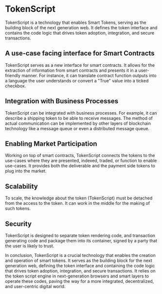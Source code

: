 # TokenScript

TokenScript is a technology that enables Smart Tokens, serving as the building block of the next generation web. It defines the token interface and contains the code logic that drives token adoption, integration, and secure transactions.

## A use-case facing interface for Smart Contracts

TokenScript serves as a new interface for smart contracts. It allows for the extraction of information from smart contracts and presents it in a user-friendly manner. For instance, it can translate contract function outputs into a language the user understands or convert a "True" value into a ticked checkbox.

## Integration with Business Processes

TokenScript can be integrated with business processes. For example, it can describe a shipping token to be able to receive messages. The method of actual communication can be implemented by other layers of blockchain technology like a message queue or even a distributed message queue.

## Enabling Market Participation

Working on top of smart contracts, TokenScript connects the tokens to the use-cases where they are presented, indexed, traded, or function to enable use-cases. It provides both the deliverable and the payment side tokens to plug into the market.

## Scalability

To scale, the knowledge about the token (TokenScript) must be detached from the access to the token. It can work in the middle for the making of such tokens.

## Security

TokenScript is designed to separate token rendering code, and transaction generating code and package them into its container, signed by a party that the user is likely to trust.

In conclusion, TokenScript is a crucial technology that enables the creation and operation of smart tokens. It serves as the building block for the next generation web, defining the token interface and containing the code logic that drives token adoption, integration, and secure transactions. It relies on the token script engine in next-generation browsers and smart layers to operate these codes, paving the way for a more integrated, decentralized, and user-centric digital world.